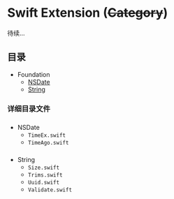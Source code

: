 # Swift Extension (~~Category~~)
待续...
## 目录
* Foundation
  * [NSDate](#date)
  * [String](#string)

  

### 详细目录文件
### <a id="date"></a>
* NSDate
  * `TimeEx.swift`
  * `TimeAgo.swift`

### <a id="string"></a>
* String
  * `Size.swift`
  * `Trims.swift`
  * `Uuid.swift`
  * `Validate.swift`


<!--
  * [NSArray](#date)
  * [NSSet](#date)
  * [NSData](#date)
  * [NSDateFormatter](#date)
  * [NSDictionary](#date)
  * [NSFileHandle](#date)
  * [NSFileManager](#date)
  * [NSIndexPath](#date)
  * [NSNotificationCenter](#date)
  * [NSNumber](#date)
  * [NSBundle](#date)
  * [NSString](#date)
  * [NSURL](#date)
  * [NSURLConnection](#date)
  * [NSURLRequest](#date)
  * [NSUserDefaults](#date)

-->
